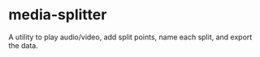 # media-splitter
A utility to play audio/video, add split points, name each split, and export the data.
